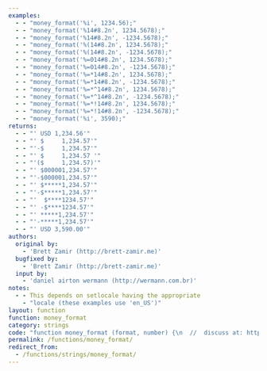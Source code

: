 ```yaml
---
examples:
  - - "money_format('%i', 1234.56);"
  - - "money_format('%14#8.2n', 1234.5678);"
  - - "money_format('%14#8.2n', -1234.5678);"
  - - "money_format('%(14#8.2n', 1234.5678);"
  - - "money_format('%(14#8.2n', -1234.5678);"
  - - "money_format('%=014#8.2n', 1234.5678);"
  - - "money_format('%=014#8.2n', -1234.5678);"
  - - "money_format('%=*14#8.2n', 1234.5678);"
  - - "money_format('%=*14#8.2n', -1234.5678);"
  - - "money_format('%=*^14#8.2n', 1234.5678);"
  - - "money_format('%=*^14#8.2n', -1234.5678);"
  - - "money_format('%=*!14#8.2n', 1234.5678);"
  - - "money_format('%=*!14#8.2n', -1234.5678);"
  - - "money_format('%i', 3590);"
returns:
  - - "' USD 1,234.56'"
  - - "' $     1,234.57'"
  - - "'-$     1,234.57'"
  - - "' $     1,234.57 '"
  - - "'($     1,234.57)'"
  - - "' $000001,234.57'"
  - - "'-$000001,234.57'"
  - - "' $*****1,234.57'"
  - - "'-$*****1,234.57'"
  - - "'  $****1234.57'"
  - - "' -$****1234.57'"
  - - "' *****1,234.57'"
  - - "'-*****1,234.57'"
  - - "' USD 3,590.00'"
authors:
  original by:
    - 'Brett Zamir (http://brett-zamir.me)'
  bugfixed by:
    - 'Brett Zamir (http://brett-zamir.me)'
  input by:
    - 'daniel airton wermann (http://wermann.com.br)'
notes:
  - - This depends on setlocale having the appropriate
    - "locale (these examples use 'en_US')"
layout: function
function: money_format
category: strings
code: "function money_format (format, number) {\n  //  discuss at: http://phpjs.org/functions/money_format/\n  // original by: Brett Zamir (http://brett-zamir.me)\n  //    input by: daniel airton wermann (http://wermann.com.br)\n  // bugfixed by: Brett Zamir (http://brett-zamir.me)\n  //  depends on: setlocale\n  //        note: This depends on setlocale having the appropriate\n  //        note: locale (these examples use 'en_US')\n  //   example 1: money_format('%i', 1234.56);\n  //   returns 1: ' USD 1,234.56'\n  //   example 2: money_format('%14#8.2n', 1234.5678);\n  //   returns 2: ' $     1,234.57'\n  //   example 3: money_format('%14#8.2n', -1234.5678);\n  //   returns 3: '-$     1,234.57'\n  //   example 4: money_format('%(14#8.2n', 1234.5678);\n  //   returns 4: ' $     1,234.57 '\n  //   example 5: money_format('%(14#8.2n', -1234.5678);\n  //   returns 5: '($     1,234.57)'\n  //   example 6: money_format('%=014#8.2n', 1234.5678);\n  //   returns 6: ' $000001,234.57'\n  //   example 7: money_format('%=014#8.2n', -1234.5678);\n  //   returns 7: '-$000001,234.57'\n  //   example 8: money_format('%=*14#8.2n', 1234.5678);\n  //   returns 8: ' $*****1,234.57'\n  //   example 9: money_format('%=*14#8.2n', -1234.5678);\n  //   returns 9: '-$*****1,234.57'\n  //  example 10: money_format('%=*^14#8.2n', 1234.5678);\n  //  returns 10: '  $****1234.57'\n  //  example 11: money_format('%=*^14#8.2n', -1234.5678);\n  //  returns 11: ' -$****1234.57'\n  //  example 12: money_format('%=*!14#8.2n', 1234.5678);\n  //  returns 12: ' *****1,234.57'\n  //  example 13: money_format('%=*!14#8.2n', -1234.5678);\n  //  returns 13: '-*****1,234.57'\n  //  example 14: money_format('%i', 3590);\n  //  returns 14: ' USD 3,590.00'\n\n  // Per PHP behavior, there seems to be no extra padding for sign when there is a positive number, though my\n  // understanding of the description is that there should be padding; need to revisit examples\n\n  // Helpful info at http://ftp.gnu.org/pub/pub/old-gnu/Manuals/glibc-2.2.3/html_chapter/libc_7.html and http://publib.boulder.ibm.com/infocenter/zos/v1r10/index.jsp?topic=/com.ibm.zos.r10.bpxbd00/strfmp.htm\n\n  if (typeof number !== 'number') {\n    return null\n  }\n  // 1: flags, 3: width, 5: left, 7: right, 8: conversion\n  var regex = /%((=.|[+^(!-])*?)(\\d*?)(#(\\d+))?(\\.(\\d+))?([in%])/g\n\n  // Ensure the locale data we need is set up\n  this.setlocale('LC_ALL', 0)\n  var monetary = this.php_js.locales[this.php_js.localeCategories['LC_MONETARY']]['LC_MONETARY']\n\n  var doReplace = function (n0, flags, n2, width, n4, left, n6, right, conversion) {\n    var value = '',\n      repl = ''\n    if (conversion === '%') {\n      // Percent does not seem to be allowed with intervening content\n      return '%'\n    }\n    var fill = flags && (/=./)\n      .test(flags) ? flags.match(/=(.)/)[1] : ' ' // flag: =f (numeric fill)\n    // flag: ! (suppress currency symbol)\n    var showCurrSymbol = !flags || flags.indexOf('!') === -1\n    // field width: w (minimum field width)\n    width = parseInt(width, 10) || 0\n\n    var neg = number < 0\n    // Convert to string\n    number = number + ''\n    // We don't want negative symbol represented here yet\n    number = neg ? number.slice(1) : number\n\n    var decpos = number.indexOf('.')\n    // Get integer portion\n    var integer = decpos !== -1 ? number.slice(0, decpos) : number\n    // Get decimal portion\n    var fraction = decpos !== -1 ? number.slice(decpos + 1) : ''\n\n    var _str_splice = function (integerStr, idx, thous_sep) {\n      var integerArr = integerStr.split('')\n      integerArr.splice(idx, 0, thous_sep)\n      return integerArr.join('')\n    }\n\n    var init_lgth = integer.length\n    left = parseInt(left, 10)\n    var filler = init_lgth < left\n    if (filler) {\n      var fillnum = left - init_lgth\n      integer = new Array(fillnum + 1)\n        .join(fill) + integer\n    }\n    if (flags.indexOf('^') === -1) {\n      // flag: ^ (disable grouping characters (of locale))\n      // use grouping characters\n      // ','\n      var thous_sep = monetary.mon_thousands_sep\n      // [3] (every 3 digits in U.S.A. locale)\n      var mon_grouping = monetary.mon_grouping\n\n      if (mon_grouping[0] < integer.length) {\n        for (var i = 0, idx = integer.length; i < mon_grouping.length; i++) {\n          // e.g., 3\n          idx -= mon_grouping[i]\n          if (idx <= 0) {\n            break\n          }\n          if (filler && idx < fillnum) {\n            thous_sep = fill\n          }\n          integer = _str_splice(integer, idx, thous_sep)\n        }\n      }\n      if (mon_grouping[i - 1] > 0) {\n        // Repeating last grouping (may only be one) until highest portion of integer reached\n        while (idx > mon_grouping[i - 1]) {\n          idx -= mon_grouping[i - 1]\n          if (filler && idx < fillnum) {\n            thous_sep = fill\n          }\n          integer = _str_splice(integer, idx, thous_sep)\n        }\n      }\n    }\n\n    // left, right\n    if (right === '0') {\n      // No decimal or fractional digits\n      value = integer\n    } else {\n      // '.'\n      var dec_pt = monetary.mon_decimal_point\n      if (right === '' || right === undefined) {\n        right = conversion === 'i' ? monetary.int_frac_digits : monetary.frac_digits\n      }\n      right = parseInt(right, 10)\n\n      if (right === 0) {\n        // Only remove fractional portion if explicitly set to zero digits\n        fraction = ''\n        dec_pt = ''\n      } else if (right < fraction.length) {\n        fraction = Math.round(parseFloat(fraction.slice(0, right) + '.' + fraction.substr(right, 1))) + ''\n        if (right > fraction.length) {\n          fraction = new Array(right - fraction.length + 1)\n            .join('0') + fraction // prepend with 0's\n        }\n      } else if (right > fraction.length) {\n        fraction += new Array(right - fraction.length + 1)\n          .join('0') // pad with 0's\n      }\n      value = integer + dec_pt + fraction\n    }\n\n    var symbol = ''\n    if (showCurrSymbol) {\n      // 'i' vs. 'n' ('USD' vs. '$')\n      symbol = conversion === 'i' ? monetary.int_curr_symbol : monetary.currency_symbol\n    }\n    var sign_posn = neg ? monetary.n_sign_posn : monetary.p_sign_posn\n\n    // 0: no space between curr. symbol and value\n    // 1: space sep. them unless symb. and sign are adjacent then space sep. them from value\n    // 2: space sep. sign and value unless symb. and sign are adjacent then space separates\n    var sep_by_space = neg ? monetary.n_sep_by_space : monetary.p_sep_by_space\n\n    // p_cs_precedes, n_cs_precedes // positive currency symbol follows value = 0; precedes value = 1\n    var cs_precedes = neg ? monetary.n_cs_precedes : monetary.p_cs_precedes\n\n    // Assemble symbol/value/sign and possible space as appropriate\n    if (flags.indexOf('(') !== -1) {\n      // flag: parenth. for negative\n      // Fix: unclear on whether and how sep_by_space, sign_posn, or cs_precedes have\n      // an impact here (as they do below), but assuming for now behaves as sign_posn 0 as\n      // far as localized sep_by_space and sign_posn behavior\n      repl = (cs_precedes ? symbol + (sep_by_space === 1 ? ' ' : '') : '') + value + (!cs_precedes ? (\n        sep_by_space === 1 ? ' ' : '') + symbol : '')\n      if (neg) {\n        repl = '(' + repl + ')'\n      } else {\n        repl = ' ' + repl + ' '\n      }\n    } else {\n      // '+' is default\n      // ''\n      var pos_sign = monetary.positive_sign\n      // '-'\n      var neg_sign = monetary.negative_sign\n      var sign = neg ? (neg_sign) : (pos_sign)\n      var otherSign = neg ? (pos_sign) : (neg_sign)\n      var signPadding = ''\n      if (sign_posn) {\n        // has a sign\n        signPadding = new Array(otherSign.length - sign.length + 1)\n          .join(' ')\n      }\n\n      var valueAndCS = ''\n      switch (sign_posn) {\n        // 0: parentheses surround value and curr. symbol;\n        // 1: sign precedes them;\n        // 2: sign follows them;\n        // 3: sign immed. precedes curr. symbol; (but may be space between)\n        // 4: sign immed. succeeds curr. symbol; (but may be space between)\n        case 0:\n          valueAndCS = cs_precedes ? symbol + (sep_by_space === 1 ? ' ' : '') + value : value + (sep_by_space ===\n          1 ? ' ' : '') + symbol\n          repl = '(' + valueAndCS + ')'\n          break\n        case 1:\n          valueAndCS = cs_precedes ? symbol + (sep_by_space === 1 ? ' ' : '') + value : value + (sep_by_space ===\n          1 ? ' ' : '') + symbol\n          repl = signPadding + sign + (sep_by_space === 2 ? ' ' : '') + valueAndCS\n          break\n        case 2:\n          valueAndCS = cs_precedes ? symbol + (sep_by_space === 1 ? ' ' : '') + value : value + (sep_by_space ===\n          1 ? ' ' : '') + symbol\n          repl = valueAndCS + (sep_by_space === 2 ? ' ' : '') + sign + signPadding\n          break\n        case 3:\n          repl = cs_precedes ? signPadding + sign + (sep_by_space === 2 ? ' ' : '') + symbol + (sep_by_space ===\n          1 ? ' ' : '') + value : value + (sep_by_space === 1 ? ' ' : '') + sign + signPadding + (\n          sep_by_space === 2 ? ' ' : '') + symbol\n          break\n        case 4:\n          repl = cs_precedes ? symbol + (sep_by_space === 2 ? ' ' : '') + signPadding + sign + (sep_by_space ===\n          1 ? ' ' : '') + value : value + (sep_by_space === 1 ? ' ' : '') + symbol + (sep_by_space === 2 ?\n          ' ' : '') + sign + signPadding\n          break\n      }\n    }\n\n    var padding = width - repl.length\n    if (padding > 0) {\n      padding = new Array(padding + 1)\n        .join(' ')\n      // Fix: How does p_sep_by_space affect the count if there is a space? Included in count presumably?\n      if (flags.indexOf('-') !== -1) {\n        // left-justified (pad to right)\n        repl += padding\n      } else {\n        // right-justified (pad to left)\n        repl = padding + repl\n      }\n    }\n    return repl\n  }\n\n  return format.replace(regex, doReplace)\n}\n"
permalink: /functions/money_format/
redirect_from:
  - /functions/strings/money_format/
---
```


<!-- WARNING! This file is auto generated by `npm run web:inject`, do not edit by hand -->
